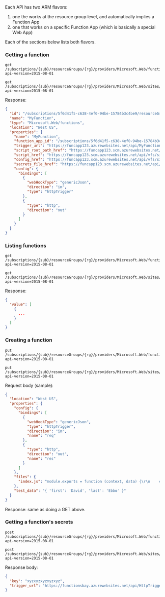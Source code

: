 Each API has two ARM flavors:

1. one the works at the resource group level, and automatically implies a Function App
2. one that works on a specific Function App (which is basically a special Web App)

Each of the sections below lists both flavors.

### Getting a function

    get /subscriptions/{sub}/resourceGroups/{rg}/providers/Microsoft.Web/functions/MyFunction?api-version=2015-08-01

    get /subscriptions/{sub}/resourceGroups/{rg}/providers/Microsoft.Web/sites/{functionapp}/functions/MyFunction?api-version=2015-08-01


Response:

```json
{
  "id": "/subscriptions/5f6d41f5-c638-4ef0-94be-15784b3c4be9/resourceGroups/MyFuncRG/providers/Microsoft.Web/functions/MyFunction",
  "name": "MyFunction",
  "type": "Microsoft.Web/functions",
  "location": "West US",
  "properties": {
    "name": "MyFunction",
    "function_app_id": "/subscriptions/5f6d41f5-c638-4ef0-94be-15784b3c4be9/resourceGroups/MyFuncRG/providers/Microsoft.Web/sites/funcapp123",
    "trigger_url": "https://funcapp123.azurewebsites.net/api/MyFunction?code=AlLHwKCuXxFjqOCWFvGiBJNJKIR7zBeHnZM0GbqwJLT32SVU6Kq3Ag==",
    "script_root_path_href": "https://funcapp123.scm.azurewebsites.net/api/vfs/site/wwwroot/MyFunction/",
    "script_href": "https://funcapp123.scm.azurewebsites.net/api/vfs/site/wwwroot/MyFunction/index.js",
    "config_href": "https://funcapp123.scm.azurewebsites.net/api/vfs/site/wwwroot/MyFunction/function.json",
    "secrets_file_href": "https://funcapp123.scm.azurewebsites.net/api/vfs/data/functions/secrets/MyFunction.json",
    "config": {
      "bindings": [
        {
          "webHookType": "genericJson",
          "direction": "in",
          "type": "httpTrigger"
        },
        {
          "type": "http",
          "direction": "out"
        }
      ]
    }
  }
}
```

### Listing functions

    get /subscriptions/{sub}/resourceGroups/{rg}/providers/Microsoft.Web/functions?api-version=2015-08-01

    get /subscriptions/{sub}/resourceGroups/{rg}/providers/Microsoft.Web/sites/{functionapp}/functions?api-version=2015-08-01

Response:

```json
{
  "value": [
    {
      ...
    }
  ]
}
```

### Creating a function

    put /subscriptions/{sub}/resourceGroups/{rg}/providers/Microsoft.Web/functions/MyFunction?api-version=2015-08-01

    put /subscriptions/{sub}/resourceGroups/{rg}/providers/Microsoft.Web/sites/{functionapp}/functions/MyFunction?api-version=2015-08-01

Request body (sample):

```json
{
  "location": "West US",
  "properties": {
    "config": {
      "bindings": [
        {
          "webHookType": "genericJson",
          "type": "httpTrigger",
          "direction": "in",
          "name": "req"
        },
        {
          "type": "http",
          "direction": "out",
          "name": "res"
        }
      ]
    },
    "files": {
      "index.js": "module.exports = function (context, data) {\r\n    context.res = {\r\n        body: { greeting: 'Hello ' + data.first + ' ' + data.last + '!'}\r\n    };\r\n\r\n    context.done();\r\n};\r\n"
    },
    "test_data": "{ 'first': 'David', 'last': 'Ebbo' }"
  }
}
```

Response: same as doing a GET above.

### Getting a function's secrets

    post /subscriptions/{sub}/resourceGroups/{rg}/providers/Microsoft.Web/functions/MyFunction/listsecrets?api-version=2015-08-01

    post /subscriptions/{sub}/resourceGroups/{rg}/providers/Microsoft.Web/sites/{functionapp}/functions/MyFunction/listsecrets?api-version=2015-08-01

Response body:

```json
{
  "key": "xyzxyzxyzxyzxyz",
  "trigger_url": "https://functionsbay.azurewebsites.net/api/HttpTriggerNodeJS1?code=xyzxyzxyzxyzxyz"
}
```
